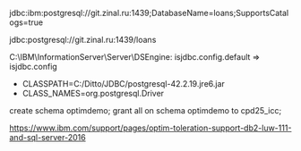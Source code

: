 jdbc:ibm:postgresql://git.zinal.ru:1439;DatabaseName=loans;SupportsCatalogs=true

jdbc:postgresql://git.zinal.ru:1439/loans

C:\IBM\InformationServer\Server\DSEngine:
  isjdbc.config.default => isjdbc.config

+ CLASSPATH=C:/Ditto/JDBC/postgresql-42.2.19.jre6.jar
+ CLASS_NAMES=org.postgresql.Driver


create schema optimdemo;
grant all on schema optimdemo to cpd25_icc;

https://www.ibm.com/support/pages/optim-toleration-support-db2-luw-111-and-sql-server-2016

